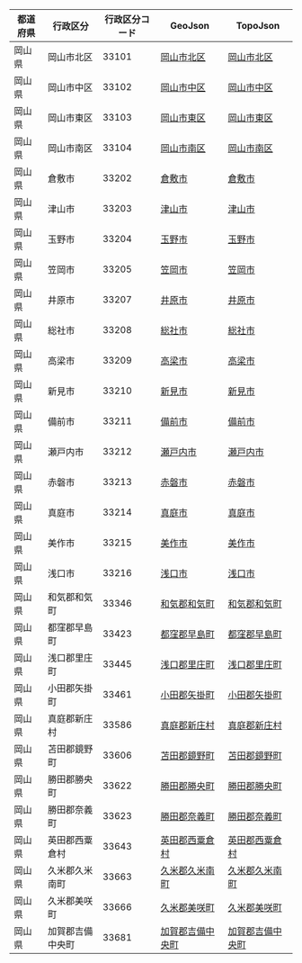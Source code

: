 | 都道府県 | 行政区分 | 行政区分コード | GeoJson | TopoJson |
|-----------|--------- |--------------|------|------|
| 岡山県 | 岡山市北区 | 33101 | [岡山市北区](/geojson/cities/33/33101.json) | [岡山市北区](/topojson/cities/33/33101.topojson) |
| 岡山県 | 岡山市中区 | 33102 | [岡山市中区](/geojson/cities/33/33102.json) | [岡山市中区](/topojson/cities/33/33102.topojson) |
| 岡山県 | 岡山市東区 | 33103 | [岡山市東区](/geojson/cities/33/33103.json) | [岡山市東区](/topojson/cities/33/33103.topojson) |
| 岡山県 | 岡山市南区 | 33104 | [岡山市南区](/geojson/cities/33/33104.json) | [岡山市南区](/topojson/cities/33/33104.topojson) |
| 岡山県 | 倉敷市 | 33202 | [倉敷市](/geojson/cities/33/33202.json) | [倉敷市](/topojson/cities/33/33202.topojson) |
| 岡山県 | 津山市 | 33203 | [津山市](/geojson/cities/33/33203.json) | [津山市](/topojson/cities/33/33203.topojson) |
| 岡山県 | 玉野市 | 33204 | [玉野市](/geojson/cities/33/33204.json) | [玉野市](/topojson/cities/33/33204.topojson) |
| 岡山県 | 笠岡市 | 33205 | [笠岡市](/geojson/cities/33/33205.json) | [笠岡市](/topojson/cities/33/33205.topojson) |
| 岡山県 | 井原市 | 33207 | [井原市](/geojson/cities/33/33207.json) | [井原市](/topojson/cities/33/33207.topojson) |
| 岡山県 | 総社市 | 33208 | [総社市](/geojson/cities/33/33208.json) | [総社市](/topojson/cities/33/33208.topojson) |
| 岡山県 | 高梁市 | 33209 | [高梁市](/geojson/cities/33/33209.json) | [高梁市](/topojson/cities/33/33209.topojson) |
| 岡山県 | 新見市 | 33210 | [新見市](/geojson/cities/33/33210.json) | [新見市](/topojson/cities/33/33210.topojson) |
| 岡山県 | 備前市 | 33211 | [備前市](/geojson/cities/33/33211.json) | [備前市](/topojson/cities/33/33211.topojson) |
| 岡山県 | 瀬戸内市 | 33212 | [瀬戸内市](/geojson/cities/33/33212.json) | [瀬戸内市](/topojson/cities/33/33212.topojson) |
| 岡山県 | 赤磐市 | 33213 | [赤磐市](/geojson/cities/33/33213.json) | [赤磐市](/topojson/cities/33/33213.topojson) |
| 岡山県 | 真庭市 | 33214 | [真庭市](/geojson/cities/33/33214.json) | [真庭市](/topojson/cities/33/33214.topojson) |
| 岡山県 | 美作市 | 33215 | [美作市](/geojson/cities/33/33215.json) | [美作市](/topojson/cities/33/33215.topojson) |
| 岡山県 | 浅口市 | 33216 | [浅口市](/geojson/cities/33/33216.json) | [浅口市](/topojson/cities/33/33216.topojson) |
| 岡山県 | 和気郡和気町 | 33346 | [和気郡和気町](/geojson/cities/33/33346.json) | [和気郡和気町](/topojson/cities/33/33346.topojson) |
| 岡山県 | 都窪郡早島町 | 33423 | [都窪郡早島町](/geojson/cities/33/33423.json) | [都窪郡早島町](/topojson/cities/33/33423.topojson) |
| 岡山県 | 浅口郡里庄町 | 33445 | [浅口郡里庄町](/geojson/cities/33/33445.json) | [浅口郡里庄町](/topojson/cities/33/33445.topojson) |
| 岡山県 | 小田郡矢掛町 | 33461 | [小田郡矢掛町](/geojson/cities/33/33461.json) | [小田郡矢掛町](/topojson/cities/33/33461.topojson) |
| 岡山県 | 真庭郡新庄村 | 33586 | [真庭郡新庄村](/geojson/cities/33/33586.json) | [真庭郡新庄村](/topojson/cities/33/33586.topojson) |
| 岡山県 | 苫田郡鏡野町 | 33606 | [苫田郡鏡野町](/geojson/cities/33/33606.json) | [苫田郡鏡野町](/topojson/cities/33/33606.topojson) |
| 岡山県 | 勝田郡勝央町 | 33622 | [勝田郡勝央町](/geojson/cities/33/33622.json) | [勝田郡勝央町](/topojson/cities/33/33622.topojson) |
| 岡山県 | 勝田郡奈義町 | 33623 | [勝田郡奈義町](/geojson/cities/33/33623.json) | [勝田郡奈義町](/topojson/cities/33/33623.topojson) |
| 岡山県 | 英田郡西粟倉村 | 33643 | [英田郡西粟倉村](/geojson/cities/33/33643.json) | [英田郡西粟倉村](/topojson/cities/33/33643.topojson) |
| 岡山県 | 久米郡久米南町 | 33663 | [久米郡久米南町](/geojson/cities/33/33663.json) | [久米郡久米南町](/topojson/cities/33/33663.topojson) |
| 岡山県 | 久米郡美咲町 | 33666 | [久米郡美咲町](/geojson/cities/33/33666.json) | [久米郡美咲町](/topojson/cities/33/33666.topojson) |
| 岡山県 | 加賀郡吉備中央町 | 33681 | [加賀郡吉備中央町](/geojson/cities/33/33681.json) | [加賀郡吉備中央町](/topojson/cities/33/33681.topojson) |
